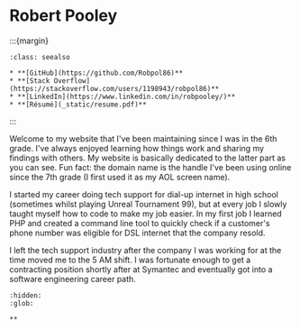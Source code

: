 # Robert Pooley

:::{margin}
```{admonition} Hyperlinks
:class: seealso

* **[GitHub](https://github.com/Robpol86)**
* **[Stack Overflow](https://stackoverflow.com/users/1198943/robpol86)**
* **[LinkedIn](https://www.linkedin.com/in/robpooley/)**
* **[Résumé](_static/resume.pdf)**
```
:::

Welcome to my website that I've been maintaining since I was in the 6th grade. I've always enjoyed learning how things work
and sharing my findings with others. My website is basically dedicated to the latter part as you can see. Fun fact: the
domain name is the handle I've been using online since the 7th grade (I first used it as my AOL screen name).

I started my career doing tech support for dial-up internet in high school (sometimes whilst playing Unreal Tournament 99),
but at every job I slowly taught myself how to code to make my job easier. In my first job I learned PHP and created a
command line tool to quickly check if a customer's phone number was eligible for DSL internet that the company resold.

I left the tech support industry after the company I was working for at the time moved me to the 5 AM shift. I was fortunate
enough to get a contracting position shortly after at Symantec and eventually got into a software engineering career path.

```{toctree}
:hidden:
:glob:

**
```
